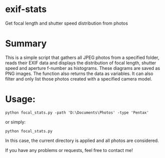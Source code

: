 # exif-stats
Get focal length and shutter speed distribution from photos

# Summary
This is a simple script that gathers all JPEG photos from a specified folder, reads their EXIF data and displays
the distribution of focal length, shutter speed and aperture f-number as histograms. 
These diagrams are saved as PNG images. The function also returns the data as variables.
It can also filter and only list those photos created with a specified camera model.

# Usage:
```
python focal_stats.py -path 'D:\Documents\Photos' -type 'Pentax'
```
or simply:
```
python focal_stats.py
```
In this case, the current directory is applied and all photos are considered.

If you have any problems or requests, feel free to contact me!
